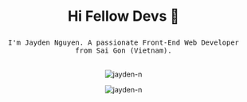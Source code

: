 # <p align="center">Hi Fellow Devs :wave:</p>
<p align="center">
  <samp>
  I'm Jayden Nguyen. A passionate Front-End Web Developer from Sai Gon (Vietnam).
  </samp>
  <br/>
  <br/>
  <p align="center"><img  src="https://github-readme-stats.vercel.app/api?username=jayden-n&show_icons=true&theme=tokyonight&count_private=true&include_all_commits=true&hide=stars&custom_title=My%20GitHub%20Stats" alt="jayden-n"></img></p>
  <p align="center"><img  src="https://github-readme-streak-stats.herokuapp.com/?user=jayden-n&theme=tokyonight" alt="jayden-n" /></p>
 

